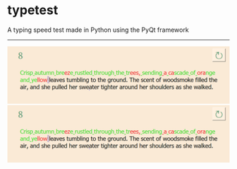 # typetest
A typing speed test made in Python using the PyQt framework
___
![screen1](https://github.com/gleverrr/typetest/blob/main/image1.PNG)
![screen2](https://github.com/gleverrr/typetest/blob/main/image1.PNG)
